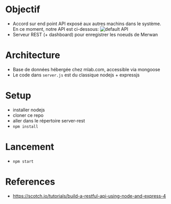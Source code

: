 # Objectif
- Accord sur end point API exposé aux autres machins dans le système. En ce moment, notre API est ci-dessous:
![default API](http://imgur.com/a/DuHKV)
- Serveur REST (+ dashboard) pour enregistrer les noeuds de Merwan

# Architecture
- Base de données hébergée chez mlab.com, accessible via mongoose
- Le code dans `server.js` est du classique nodejs + expressjs 

# Setup
- installer nodejs
- cloner ce repo
- aller dans le répertoire server-rest
- `npm install`

# Lancement
- `npm start`

# References
- https://scotch.io/tutorials/build-a-restful-api-using-node-and-express-4